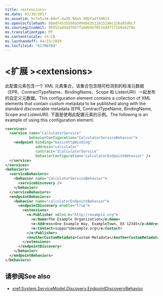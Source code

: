 ```yaml
---
title: <extensions>
ms.date: 03/30/2017
ms.assetid: bcfe5c44-04ef-4a20-96a5-90bfadf39623
ms.openlocfilehash: bb0df4535560a509d6e3511815196c126a95d0c7
ms.sourcegitcommit: 9b552addadfb57fab0b9e7852ed4f1f1b8a42f8e
ms.translationtype: MT
ms.contentlocale: zh-CN
ms.lasthandoff: 04/23/2019
ms.locfileid: "61700769"
---
```

# <a name="extensions"></a><span data-ttu-id="0a168-101">\<扩展 ></span><span class="sxs-lookup"><span data-stu-id="0a168-101">\<extensions></span></span>
<span data-ttu-id="0a168-102">此配置元素包含一个 XML 元素集合，该集合包含随可检测到的标准元数据（EPR、ContractTypeName、BindingName、Scope 和 ListenURI）一起发布的自定义元数据。</span><span class="sxs-lookup"><span data-stu-id="0a168-102">This configuration element contains a collection of XML elements that contain custom metadata to be published along with the standard discoverable metadata (EPR, ContractTypeName, BindingName, Scope and ListenURI).</span></span> <span data-ttu-id="0a168-103">下面是使用此配置元素的示例。</span><span class="sxs-lookup"><span data-stu-id="0a168-103">The following is an example of using this configuration element.</span></span>  
  
```xml  
<services>
  <service name="CalculatorService"
           behaviorConfiguration="CalculatorServiceBehavior">
    <endpoint binding="basicHttpBinding"
              address="calculator"
              contract="ICalculatorService"
              behaviorConfiguration="calculatorEndpointBehavior" />
  </service>
</services>
<behaviors>
  <serviceBehaviors>
    <behavior name="CalculatorServiceBehavior">
      <serviceDiscovery />
    </behavior>
  </serviceBehaviors>
  <endpointBehaviors>
    <behavior name="calculatorEndpointBehavior">
      <endpointDiscovery enable="true">
        <extensions>
          <e:Publisher xmlns:e="http://example.org">
            <e:Name>The Example Organization</e:Name>
            <e:Address>One Example Way, ExampleTown, EX 12345</e:Address>
            <e:Contact>support@example.org</e:Contact>
          </e:Publisher>
          <AnotherCustomMetadata>Custom Metadata</AnotherCustomMetadata>
        </extensions>
      </endpointDiscovery>
    </behavior>
  </endpointBehaviors>
</behaviors>
```  
  
## <a name="see-also"></a><span data-ttu-id="0a168-104">请参阅</span><span class="sxs-lookup"><span data-stu-id="0a168-104">See also</span></span>

- <xref:System.ServiceModel.Discovery.EndpointDiscoveryBehavior>
